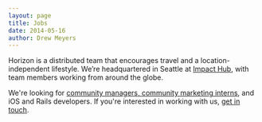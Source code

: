```yaml
---
layout: page
title: Jobs
date: 2014-05-16
author: Drew Meyers
---
```


Horizon is a distributed team that encourages travel and a location-independent lifestyle. We’re headquartered in Seattle at [Impact Hub](http://www.impacthubseattle.com/), with team members working from around the globe.

We're looking for [community managers, community marketing interns](http://www.horizonapp.co/blog/travel-community-builders/), and iOS and Rails developers. If you're interested in working with us, [get in touch](mailto:drew@horizonapp.co).
